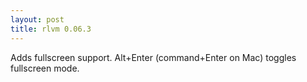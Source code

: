 ```yaml
---
layout: post
title: rlvm 0.06.3
---
```


Adds fullscreen support. Alt+Enter (command+Enter on Mac) toggles fullscreen
mode.


